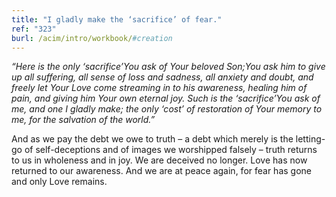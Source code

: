 ```yaml
---
title: "I gladly make the ‘sacrifice’ of fear."
ref: "323"
burl: /acim/intro/workbook/#creation
---
```


*“Here is the only ‘sacrifice’You ask of Your beloved Son;You ask him to
give up all suffering, all sense of loss and sadness, all anxiety and
doubt, and freely let Your Love come streaming in to his awareness,
healing him of pain, and giving him Your own eternal joy. Such is the
‘sacrifice’You ask of me, and one I gladly make; the only ‘cost’ of
restoration of Your memory to me, for the salvation of the world.”*

And as we pay the debt we owe to truth – a debt which merely is the
letting-go of self-deceptions and of images we worshipped falsely –
truth returns to us in wholeness and in joy. We are deceived no longer.
Love has now returned to our awareness. And we are at peace again, for
fear has gone and only Love remains.

